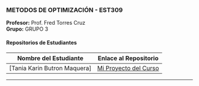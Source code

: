 
### METODOS DE OPTIMIZACIÓN - EST309
**Profesor:** Prof. Fred Torres Cruz  
**Grupo:** GRUPO 3

#### Repositorios de Estudiantes
| Nombre del Estudiante | Enlace al Repositorio |
|--------------|-----------------|
| [Tania Karin Butron Maquera] | [Mi Proyecto del Curso](https://github.com/karin123prog/Proyecto_cursoMO.git) |

---
